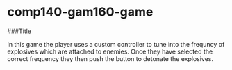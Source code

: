 # comp140-gam160-game
###Title

In this game the player uses a custom controller to tune into the frequncy of explosives which are attached to enemies.
Once they have selected the correct frequency they then push the button to detonate the explosives.

